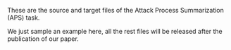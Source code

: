These are the source and target files of the Attack Process Summarization (APS) task.

We just sample an example here, all the rest files will be released after the publication of our paper.
